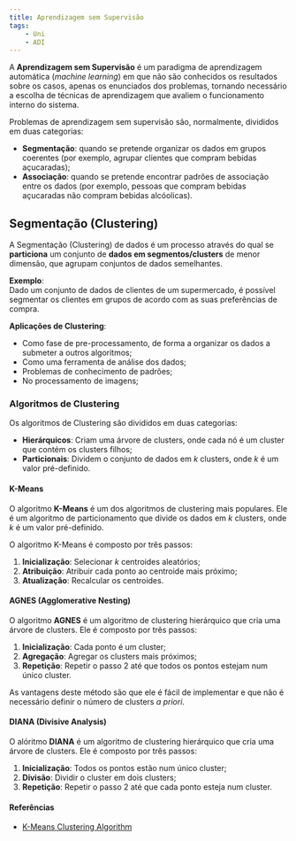 ```yaml
---
title: Aprendizagem sem Supervisão
tags: 
    - Uni
    - ADI
---
```


A **Aprendizagem sem Supervisão** é um paradigma de aprendizagem automática (_machine learning_) em que não são conhecidos os resultados sobre os casos, apenas os enunciados dos problemas, tornando necessário a escolha de técnicas de aprendizagem que avaliem o funcionamento interno do sistema.

Problemas de aprendizagem sem supervisão são, normalmente, divididos em duas categorias:
- **Segmentação**: quando se pretende organizar os dados em grupos coerentes (por exemplo, agrupar clientes que compram bebidas açucaradas);
- **Associação**: quando se pretende encontrar padrões de associação entre os dados (por exemplo, pessoas que compram bebidas açucaradas não compram bebidas alcóolicas).

## Segmentação (Clustering)

A Segmentação (Clustering) de dados é um processo através do qual se **particiona** um conjunto de **dados em segmentos/__clusters__** de menor dimensão, que agrupam conjuntos de dados semelhantes.

**Exemplo**:\
Dado um conjunto de dados de clientes de um supermercado, é possível segmentar os clientes em grupos de acordo com as suas preferências de compra.

**Aplicações de Clustering**:
- Como fase de pre-processamento, de forma a organizar os dados a submeter a outros algoritmos;
- Como uma ferramenta de análise dos dados;
- Problemas de conhecimento de padrões;
- No processamento de imagens;


### Algoritmos de Clustering

Os algoritmos de Clustering são divididos em duas categorias:
- **Hierárquicos**: Criam uma árvore de clusters, onde cada nó é um cluster que contém os clusters filhos;
- **Particionais**: Dividem o conjunto de dados em _k_ clusters, onde _k_ é um valor pré-definido.

#### K-Means

O algoritmo **K-Means** é um dos algoritmos de clustering mais populares. Ele é um algoritmo de particionamento que divide os dados em _k_ clusters, onde _k_ é um valor pré-definido.

O algoritmo K-Means é composto por três passos:
1. **Inicialização**: Selecionar _k_ centroides aleatórios;
2. **Atribuição**: Atribuir cada ponto ao centroide mais próximo;
3. **Atualização**: Recalcular os centroides.

#### AGNES (Agglomerative Nesting)

O algoritmo **AGNES** é um algoritmo de clustering hierárquico que cria uma árvore de clusters. Ele é composto por três passos:
1. **Inicialização**: Cada ponto é um cluster;
2. **Agregação**: Agregar os clusters mais próximos;
3. **Repetição**: Repetir o passo 2 até que todos os pontos estejam num único cluster.

As vantagens deste método são que ele é fácil de implementar e que não é necessário definir o número de clusters _a priori_.

#### DIANA (Divisive Analysis)

O alóritmo **DIANA** é um algoritmo de clustering hierárquico que cria uma árvore de clusters. Ele é composto por três passos:
1. **Inicialização**: Todos os pontos estão num único cluster;
2. **Divisão**: Dividir o cluster em dois clusters;
3. **Repetição**: Repetir o passo 2 até que cada ponto esteja num cluster.

#### Referências

- [K-Means Clustering Algorithm](https://www.youtube.com/watch?v=4b5d3muPQmA)

